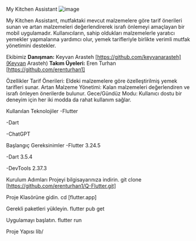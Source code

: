 My Kitchen Assistant
![image](https://github.com/user-attachments/assets/a99be3e0-6824-45c6-93ad-8dbb573f8213)

My Kitchen Assistant, mutfaktaki mevcut malzemelere göre tarif önerileri sunan ve artan malzemeleri değerlendirerek israfı önlemeyi amaçlayan bir mobil uygulamadır. Kullanıcıların, sahip oldukları malzemelerle yaratıcı yemekler yapmalarına yardımcı olur, yemek tarifleriyle birlikte verimli mutfak yönetimini destekler.

Ekibimiz
**Danışman:** Keyvan Arasteh [https://github.com/keyvanarasteh](Keyvan Arasteh)
**Takım Üyeleri:**
Eren Turhan [https://github.com/erenturhan1]

Özellikler
Tarif Önerileri: Eldeki malzemelere göre özelleştirilmiş yemek tarifleri sunar.
Artan Malzeme Yönetimi: Kalan malzemeleri değerlendiren ve israfı önleyen önerilerde bulunur.
Gece/Gündüz Modu: Kullanıcı dostu bir deneyim için her iki modda da rahat kullanım sağlar.

Kullanılan Teknolojiler
-Flutter

-Dart

-ChatGPT

Başlangıç
Gereksinimler
-Flutter 3.24.5

-Dart 3.5.4

-DevTools 2.37.3

Kurulum Adımları
Projeyi bilgisayarınıza indirin.
git clone [https://github.com/erenturhan1/Q-Flutter.git]

Proje Klasörüne gidin.
cd [flutter.app]

Gerekli paketleri yükleyin.
flutter pub get

Uygulamayı başlatın.
flutter run

Proje Yapısı
lib/

